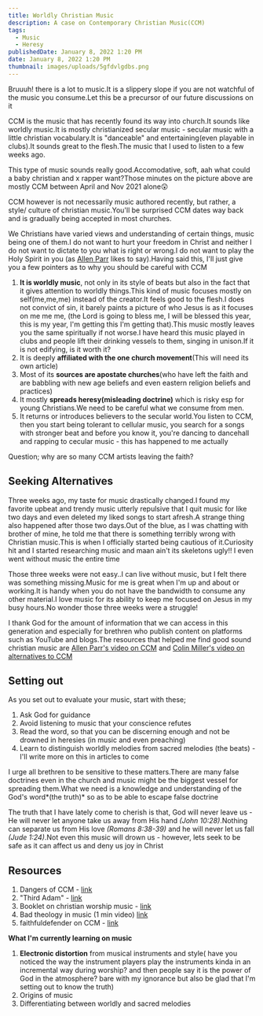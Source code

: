 ```yaml
---
title: Worldly Christian Music
description: A case on Contemporary Christian Music(CCM)
tags:
  - Music
  - Heresy
publishedDate: January 8, 2022 1:20 PM
date: January 8, 2022 1:20 PM
thumbnail: images/uploads/5gfdvlgdbs.png
---
```

Bruuuh! there is a lot to music.It is a slippery slope if you are not watchful of the music you consume.Let this be a precursor of our future discussions on it

CCM is the music that has recently found its way into church.It sounds like worldly music.It is   mostly christianized  secular music - secular music with a little christian vocabulary.It is "danceable" and entertaining(even playable in clubs).It sounds great to the flesh.The music that I used to listen to a few weeks ago.

This type of music sounds really good.Accomodative, soft, aah what could a baby christian and x rapper want?Those minutes on the picture above are mostly CCM between April and Nov 2021 alone😲

CCM  however is not necessarily music authored recently, but rather, a style/ culture of christian music.You'll be surprised CCM dates way back and is  gradually being accepted in most churches.

We Christians have varied views and understanding of certain things, music being one of them.I do not want to hurt your freedom in Christ and neither I do not want to dictate to you what is right or wrong.I do not want to play the Holy Spirit in you (as [Allen Parr](https://www.youtube.com/user/thebeatagp) likes to say).Having said this, I'll just give you a few pointers as to why you should be careful with CCM

1. **It is worldly music**, not only in its style of beats but also in the fact that it gives attention to worldly things.This kind of music focuses mostly on self(me,me,me) instead of the creator.It feels good to the flesh.I does not convict of sin, it barely  paints a picture of who Jesus is as it focuses on me me me, (the Lord is going to bless me, I will be blessed this year, this is my year, I'm getting this I'm getting that).This music mostly leaves you the same spiritually if not worse.I have heard this music played in clubs and people lift their drinking vessels to them, singing in unison.If it is not edifying, is it worth it?
2. It is deeply **affiliated with the one church movement**(This will need its own article)
3. Most of its **sources are apostate churches**(who have left the faith and are babbling with new age beliefs and even eastern religion beliefs and practices)
4. It mostly **spreads heresy(misleading doctrine)** which is risky esp for young Christians.We need to be careful what we consume from men.
5. It returns or introduces believers to the secular world.You listen to CCM, then you start being tolerant to cellular music, you search for a songs with stronger beat and before you know it, you're dancing to dancehall and rapping to cecular music -  this has happened to me actually

Question; why are so many CCM artists leaving the faith?

## Seeking Alternatives

Three weeks ago, my taste for music drastically changed.I found my favorite upbeat and trendy music utterly repulsive that I quit music for like two days and  even deleted my liked songs to start afresh.A strange thing also happened after those two days.Out of the blue, as I was chatting with brother of mine,  he told me that there is something terribly wrong with Christian music.This is when I officially started being cautious of it.Curiosity hit and I started researching music and maan ain't its skeletons ugly!! I even went without music the entire time

Those three weeks were not easy..I can live without music, but I felt there was something missing.Music for me is great when I'm up and about or working.It is handy when you do not have the bandwidth to consume any other material.I love music for its ability to keep me focused on Jesus in my busy hours.No wonder those three weeks were a struggle!

I thank God for the amount of information that we can access in this generation and especially for brethren who publish content on platforms such as YouTube and blogs.The resources that helped me find good sound christian music are [Allen Parr's video on CCM](https://www.youtube.com/watch?v=wi4RADE4zL0) and [Colin Miller's video on alternatives to CCM](https://www.youtube.com/watch?v=iI1ZApuG2Io)

## Setting out

As you set out to evaluate your music, start with these;

1. Ask God for guidance
2. Avoid listening to music that your conscience refutes
3. Read the word, so that you can be discerning enough and not be drowned in heresies (in music and even preaching)
4. Learn to distinguish worldly melodies from sacred melodies (the beats) - I'll write more on this in articles to come

I urge all brethren to be sensitive to these matters.There are many false doctrines even in the church and music might be the biggest vessel for spreading them.What we need is a knowledge and understanding of the God's word*(the truth)* so as to be able to escape false doctrine

The truth that I have lately come to cherish is that, God will never leave us - He will never let anyone take us away from His hand *(John 10:28)*.Nothing can separate us from His love *(Romans 8:38-39)* and he will never let us fall *(Jude 1:24)*.Not even this music will drown us  - however, lets seek to be safe as it can affect us  and deny us joy in Christ

## Resources

1. Dangers of CCM - [link](https://www.youtube.com/playlist?list=PLfiFUjkQFWzd8Nv3dSsezYviSvEHb1r2e)
2. "Third Adam" - [link](https://www.youtube.com/watch?v=pc7C0ZxDWUA&list=PLYltRndgBlAu-bP_2dLU24Ag-3SkrBHTe&index=4)
3. Booklet on christian worship music - [link](http://www.e-hope4all.info/media-eng/MusicAndWorshipWeb.pdf)
4. Bad theology in music (1 min video) [link](https://youtu.be/VAw_TQx-7rM)
5. faithfuldefender on CCM - [link](https://www.youtube.com/watch?v=BYX3N50Pj7w)

**What I'm currently learning on music**

1. **Electronic distortion** from musical instruments and style( have you noticed the way the instrument players play the instruments kinda in an incremental way during worship? and then people say it is the power of God in the atmosphere? bare with my ignorance but also be glad that I'm setting out to know the truth)
2. Origins of music
3. Differentiating between worldly and sacred melodies